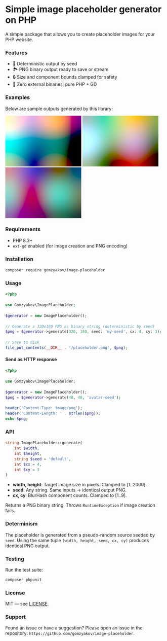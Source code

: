 # Simple image placeholder generator on PHP

A simple package that allows you to create placeholder images for your PHP website.

### Features

- 🎉 Deterministic output by seed
- 🏞️ PNG binary output ready to save or stream
- 🔒 Size and component bounds clamped for safety
- 🦄 Zero external binaries; pure PHP + GD

### Examples

Below are sample outputs generated by this library:

![Image placeholder generated with PHP (example three)](tests/images/example_3.png) ![Image placeholder generated with PHP (example one)](tests/images/example_1.png) ![Image placeholder generated with PHP (example two)](tests/images/example_2.png)

### Requirements

- PHP 8.3+
- `ext-gd` enabled (for image creation and PNG encoding)

### Installation

```sh
composer require gomzyakov/image-placeholder
```

### Usage

```php
<?php

use Gomzyakov\ImagePlaceholder;

$generator = new ImagePlaceholder();

// Generate a 320x180 PNG as binary string (deterministic by seed)
$png = $generator->generate(320, 180, seed: 'my-seed', cx: 4, cy: 3);

// Save to disk
file_put_contents(__DIR__ . '/placeholder.png', $png);
```

#### Send as HTTP response

```php
<?php

use Gomzyakov\ImagePlaceholder;

$generator = new ImagePlaceholder();
$png = $generator->generate(48, 48, 'avatar-seed');

header('Content-Type: image/png');
header('Content-Length: ' . strlen($png));
echo $png;
```

### API

```php
string ImagePlaceholder::generate(
    int $width,
    int $height,
    string $seed = 'default',
    int $cx = 4,
    int $cy = 3
)
```

- **width, height**: Target image size in pixels. Clamped to [1..2000].
- **seed**: Any string. Same inputs → identical output PNG.
- **cx, cy**: BlurHash component counts. Clamped to [1..9].

Returns a PNG binary string. Throws `RuntimeException` if image creation fails.

### Determinism

The placeholder is generated from a pseudo-random source seeded by `seed`. Using the same tuple `(width, height, seed, cx, cy)` produces identical PNG output.

### Testing

Run the test suite:

```sh
composer phpunit
```

### License

MIT — see [LICENSE](LICENSE).

### Support

Found an issue or have a suggestion? Please open an issue in the repository: `https://github.com/gomzyakov/image-placeholder`.
